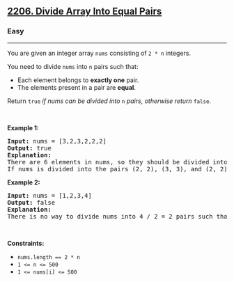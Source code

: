 <h2><a href="https://leetcode.com/problems/divide-array-into-equal-pairs/">2206. Divide Array Into Equal Pairs</a></h2><h3>Easy</h3><hr><div style="user-select: auto;"><p style="user-select: auto;">You are given an integer array <code style="user-select: auto;">nums</code> consisting of <code style="user-select: auto;">2 * n</code> integers.</p>

<p style="user-select: auto;">You need to divide <code style="user-select: auto;">nums</code> into <code style="user-select: auto;">n</code> pairs such that:</p>

<ul style="user-select: auto;">
	<li style="user-select: auto;">Each element belongs to <strong style="user-select: auto;">exactly one</strong> pair.</li>
	<li style="user-select: auto;">The elements present in a pair are <strong style="user-select: auto;">equal</strong>.</li>
</ul>

<p style="user-select: auto;">Return <code style="user-select: auto;">true</code> <em style="user-select: auto;">if nums can be divided into</em> <code style="user-select: auto;">n</code> <em style="user-select: auto;">pairs, otherwise return</em> <code style="user-select: auto;">false</code>.</p>

<p style="user-select: auto;">&nbsp;</p>
<p style="user-select: auto;"><strong style="user-select: auto;">Example 1:</strong></p>

<pre style="position: relative; user-select: auto;"><strong style="user-select: auto;">Input:</strong> nums = [3,2,3,2,2,2]
<strong style="user-select: auto;">Output:</strong> true
<strong style="user-select: auto;">Explanation:</strong> 
There are 6 elements in nums, so they should be divided into 6 / 2 = 3 pairs.
If nums is divided into the pairs (2, 2), (3, 3), and (2, 2), it will satisfy all the conditions.
<div class="open_grepper_editor" title="Edit &amp; Save To Grepper" style="user-select: auto;"></div></pre>

<p style="user-select: auto;"><strong style="user-select: auto;">Example 2:</strong></p>

<pre style="position: relative; user-select: auto;"><strong style="user-select: auto;">Input:</strong> nums = [1,2,3,4]
<strong style="user-select: auto;">Output:</strong> false
<strong style="user-select: auto;">Explanation:</strong> 
There is no way to divide nums into 4 / 2 = 2 pairs such that the pairs satisfy every condition.
<div class="open_grepper_editor" title="Edit &amp; Save To Grepper" style="user-select: auto;"></div></pre>

<p style="user-select: auto;">&nbsp;</p>
<p style="user-select: auto;"><strong style="user-select: auto;">Constraints:</strong></p>

<ul style="user-select: auto;">
	<li style="user-select: auto;"><code style="user-select: auto;">nums.length == 2 * n</code></li>
	<li style="user-select: auto;"><code style="user-select: auto;">1 &lt;= n &lt;= 500</code></li>
	<li style="user-select: auto;"><code style="user-select: auto;">1 &lt;= nums[i] &lt;= 500</code></li>
</ul>
</div>